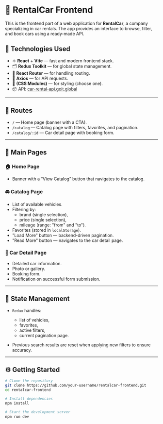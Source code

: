 # 🚗 RentalCar Frontend

This is the frontend part of a web application for **RentalCar**, a company specializing in car rentals. The app provides an interface to browse, filter, and book cars using a ready-made API.

## 📌 Technologies Used

- ⚛️ **React** + **Vite** — fast and modern frontend stack.
- 🗂️ **Redux Toolkit** — for global state management.
- 🔁 **React Router** — for handling routing.
- 📡 **Axios** — for API requests.
- 🎨 **(CSS Modules)** — for styling (choose one).
- 📦 API: [car-rental-api.goit.global](https://car-rental-api.goit.global/api-docs/)

---

## 🧭 Routes

- `/` — Home page (banner with a CTA).
- `/catalog` — Catalog page with filters, favorites, and pagination.
- `/catalog/:id` — Car detail page with booking form.

---

## 📄 Main Pages

### 🏠 Home Page

- Banner with a “View Catalog” button that navigates to the catalog.

### 🚘 Catalog Page

- List of available vehicles.
- Filtering by:
  - brand (single selection),
  - price (single selection),
  - mileage (range: "from" and "to").
- Favorites (stored in `localStorage`).
- "Load More" button — backend-driven pagination.
- "Read More" button — navigates to the car detail page.

### 📄 Car Detail Page

- Detailed car information.
- Photo or gallery.
- Booking form.
- Notification on successful form submission.

---

## 🧠 State Management

- `Redux` handles:

  - list of vehicles,
  - favorites,
  - active filters,
  - current pagination page.

- Previous search results are reset when applying new filters to ensure accuracy.

---

## ⚙️ Getting Started

```bash
# Clone the repository
git clone https://github.com/your-username/rentalcar-frontend.git
cd rentalcar-frontend

# Install dependencies
npm install

# Start the development server
npm run dev
```
